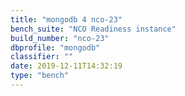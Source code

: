 ```yaml
---
title: "mongodb 4 nco-23"
bench_suite: "NCO Readiness instance"
build_number: "nco-23"
dbprofile: "mongodb"
classifier: ""
date: 2019-12-11T14:32:19
type: "bench"
---
```

